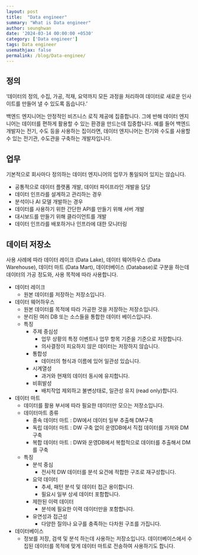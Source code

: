 ```yaml
---
layout: post
title:  "Data engineer"
summary: "What is Data engineer"
author: seunghwan
date: '2024-03-14 00:00:00 +0530'
category: ['Data engineer']
tags: Data engineer
usemathjax: false
permalink: /blog/Data-enginee/
---
```


## 정의

‘데이터의 정의, 수집, 가공, 적재, 요약까지 모든 과정을 처리하여 데이터로 새로운 인사이트를 만들어 낼 수 있도록 돕습니다.’

백엔드 엔지니어는 안정적인 비즈니스 로직 제공에 집중합니다. 그에 반해 데이터 엔지니어는 데이터를 편하게 활용할 수 있는 환경을 만드는데 집중합니다. 예를 들어 백엔드 개발자는 전기, 수도 등을 사용하는 집이라면, 데이터 엔지니어는 전기와 수도를 사용할 수 있는 전기관, 수도관을 구축하는 개발자입니다.

## 업무

기본적으로 회사마다 정의하는 데이터 엔지니어의 업무가 통일되어 있지는 않습니다.

- 공통적으로 데이터 플랫폼 개발, 데이터 파이프라인 개발을 담당
- 데이터 인프라를 설계하고 관리하는 경우
- 분석이나 AI 모델 개발하는 경우
- 데이터를 사용하기 위한 간단한 API를 만들기 위해 서버 개발
- 대시보드를 만들기 위해 클라이언트를 개발
- 데이터 인프라를 배포하거나 인프라에 대한 모니터링

## 데이터 저장소

사용 사례에 따라 데이터 레이크 (Data Lake), 데이터 웨어하우스 (Data Warehouse), 데이터 마트 (Data Mart), 데이터베이스 (Database)로 구분을 하는데 데이터의 가공 정도와, 사용 목적에 따라 사용합니다.

- 데이터 레이크
    - 원본 데이터를 저장하는 저장소입니다.
- 데이터 웨어하우스
    - 원본 데이터를 목적에 따라 가공한 것을 저장하는 저장소입니다.
    - 분리된 여러 DB 또는 소스들을 통합한 데이터 베이스입니다.
    - 특징
        - 주제 중심성
            - 업무 상황의 특정 이벤트나 업무 항목 기준을 기준으로 저장합니다.
            - 의사결정이 피요하지 않은 데이터는 저장하지 않습니다.
        - 통합성
            - 데이터의 형식과 이름에 있어 일관성 있습니다.
        - 시계열성
            - 과거와 현재의 데이터 동시에 유지합니다.
        - 비휘발성
            - 배치작업 제외하고 불변상태로, 일관성 유지 (read only)합니다.
- 데이터 마트
    - 데이터를 활용 부서에 따라 필요한 데이터만 모으는 저장소입니다.
    - 데이터마트 종류
        - 종속 데이터 마트 : DW에서 데이터 일부 추출해 DM구축
        - 독립 데이터 마트 : DW 구축 없이 운영DB에서 직접 데이터를 가져와 DM구축
        - 복합 데이터 마트 : DW와 운영DB에서 복합적으로 데이터를 추출해서 DM를 구축
    - 특징
        - 분석 중심
            - 전사적 DW 데이터를 분석 요건에 적합한 구조로 재구성합니다.
        - 요약 데이터
            - 추세, 패턴 분석 및 데이터 접근 용이합니다.
            - 필요시 일부 상세 데이터 포함합니다.
        - 제한된 이력 데이터
            - 분석에 필요한 이력 데이터만을 포함합니다.
        - 유연성과 접근성
            - 다양한 질의나 요구를 충족하는 다차원 구조를 가집니다.
- 데이터베이스
    - 정보를 저장, 검색 및 분석 하는데 사용하는 저장소입니다. 데이터베이스에서 수집된 데이터를 목적에 맞게 데이터 마트로 전송하여 사용하기도 합니다.